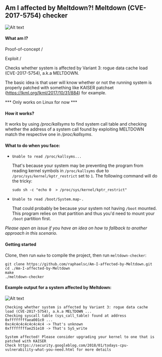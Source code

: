 ## Am I affected by Meltdown?! Meltdown (CVE-2017-5754) checker

![Alt text](https://github.com/raphaelsc/Am-I-affected-by-Meltdown/blob/master/images/melting.jpg)

#### What am I?

Proof-of-concept /

Exploit /

Checks whether system is affected by Variant 3: rogue data cache load (CVE-2017-5754), a.k.a MELTDOWN.

The basic idea is that user will know whether or not the running system is properly patched with
something like KAISER patchset (https://lkml.org/lkml/2017/10/31/884) for example.

*** Only works on Linux for now ***

#### How it works?
It works by using */proc/kallsyms* to find system call table and checking whether the address of a
system call found by exploiting MELTDOWN match the respective one in */proc/kallsyms*.

#### What to do when you face:
  - `Unable to read /proc/kallsyms...`
  
    That's because your system may be preventing the program from reading kernel symbols in `/proc/kallsyms` due to `/proc/sys/kernel/kptr_restrict` set to `1`.
  The following command will do the tricky:
    ```
    sudo sh -c "echo 0  > /proc/sys/kernel/kptr_restrict"
    ```
  - `Unable to read /boot/System.map-.`
  
    That could probably be because your system not having `/boot` mounted. This program relies on that partition and thus you'd need to mount your `/boot` partition first.

*Please open an issue if you have an idea on how to fallback to another approach in this scenario.*

#### Getting started

Clone, then run `make` to compile the project, then run `meltdown-checker`:

```
git clone https://github.com/raphaelsc/Am-I-affected-by-Meltdown.git
cd ./Am-I-affected-by-Meltdown
make
./meltdown-checker
```

#### Example output for a system affected by Meltdown:

![Alt text](https://github.com/raphaelsc/Am-I-affected-by-Meltdown/blob/master/images/output.png)

```
Checking whether system is affected by Variant 3: rogue data cache load (CVE-2017-5754), a.k.a MELTDOWN ...
Checking syscall table (sys_call_table) found at address 0xffffffffaea001c0 ...
0xc4c4c4c4c4c4c4c4 -> That's unknown
0xffffffffae251e10 -> That's SyS_write

System affected! Please consider upgrading your kernel to one that is patched with KAISER
Check https://security.googleblog.com/2018/01/todays-cpu-vulnerability-what-you-need.html for more details
```
